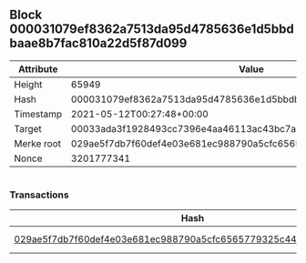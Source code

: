## Block 000031079ef8362a7513da95d4785636e1d5bbdbaae8b7fac810a22d5f87d099

Attribute | Value
--- | ---
Height | 65949
Hash | 000031079ef8362a7513da95d4785636e1d5bbdbaae8b7fac810a22d5f87d099
Timestamp | 2021-05-12T00:27:48+00:00
Target | 00033ada3f1928493cc7396e4aa46113ac43bc7ac52aab5d08e3934913716f64
Merke root | 029ae5f7db7f60def4e03e681ec988790a5cfc6565779325c44837622ab5c63d
Nonce | 3201777341

```

```

### Transactions

Hash | Amount
--- | ---
[029ae5f7db7f60def4e03e681ec988790a5cfc6565779325c44837622ab5c63d](029ae5f7db7f60def4e03e681ec988790a5cfc6565779325c44837622ab5c63d.md) | 10.00000000 SKEPTI 
